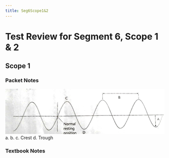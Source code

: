 ```yaml
---
title: Seg6Scope1&2
---
```


# Test Review for Segment 6, Scope 1 & 2

## Scope 1
### Packet Notes
![Wave Graph](IMG_20250226_105002.jpg)
a.
b.
c. Crest
d. Trough
### Textbook Notes
